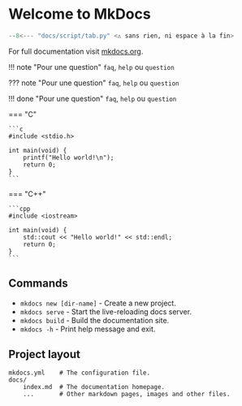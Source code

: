 # Welcome to MkDocs
```python
--8<--- "docs/script/tab.py" <⚠ sans rien, ni espace à la fin>
```
For full documentation visit [mkdocs.org](https://www.mkdocs.org).

!!! note "Pour une question"
    `faq`, `help` ou `question`

??? note "Pour une question"
    `faq`, `help` ou `question`

!!! done  "Pour une question"
    `faq`, `help` ou `question`

=== "C"

    ```c
    #include <stdio.h>

    int main(void) {
        printf("Hello world!\n");
        return 0;
    }
    ```

=== "C++"

    ```cpp
    #include <iostream>

    int main(void) {
        std::cout << "Hello world!" << std::endl;
        return 0;
    }
    ```

## Commands

* `mkdocs new [dir-name]` - Create a new project.
* `mkdocs serve` - Start the live-reloading docs server.
* `mkdocs build` - Build the documentation site.
* `mkdocs -h` - Print help message and exit.

## Project layout

    mkdocs.yml    # The configuration file.
    docs/
        index.md  # The documentation homepage.
        ...       # Other markdown pages, images and other files.

